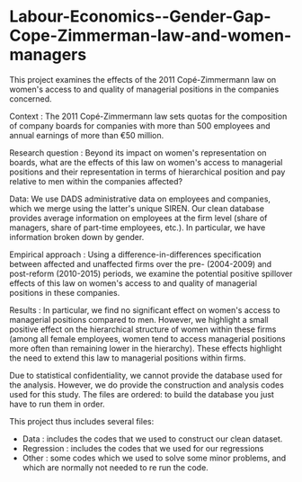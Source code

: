 # Labour-Economics--Gender-Gap-Cope-Zimmerman-law-and-women-managers
This project examines the effects of the 2011 Copé-Zimmermann law on women's access to and quality of managerial positions in the companies concerned.

Context : 
The 2011 Copé-Zimmermann law sets quotas for the composition of company boards for companies with more than 500 employees and annual earnings of more than €50 million. 

Research question : 
Beyond its impact on women's representation on boards, what are the effects of this law on women's access to managerial positions and their representation in terms of hierarchical position and pay relative to men within the companies affected?

Data: 
We use DADS administrative data on employees and companies, which we merge using the latter's unique SIREN. Our clean database provides average information on employees at the firm level (share of managers, share of part-time employees, etc.). In particular, we have information broken down by gender.

Empirical approach : 
Using a difference-in-differences specification between affected and unaffected firms over the pre- (2004-2009) and post-reform (2010-2015) periods, we examine the potential positive spillover effects of this law on women's access to and quality of managerial positions in these companies.

Results : 
In particular, we find no significant effect on women's access to managerial positions compared to men. However, we highlight a small positive effect on the hierarchical structure of women within these firms (among all female employees, women tend to access managerial positions more often than remaining lower in the hierarchy). These effects highlight the need to extend this law to managerial positions within firms.


Due to statistical confidentiality, we cannot provide the database used for the analysis. However, we do provide the construction and analysis codes used for this study. The files are ordered: to build the database you just have to run them in order.

This project thus includes several files:
- Data : includes the codes that we used to construct our clean dataset.
- Regression : includes the codes that we used for our regressions
- Other : some codes which we used to solve some minor problems, and which are normally not needed to re run the code. 
